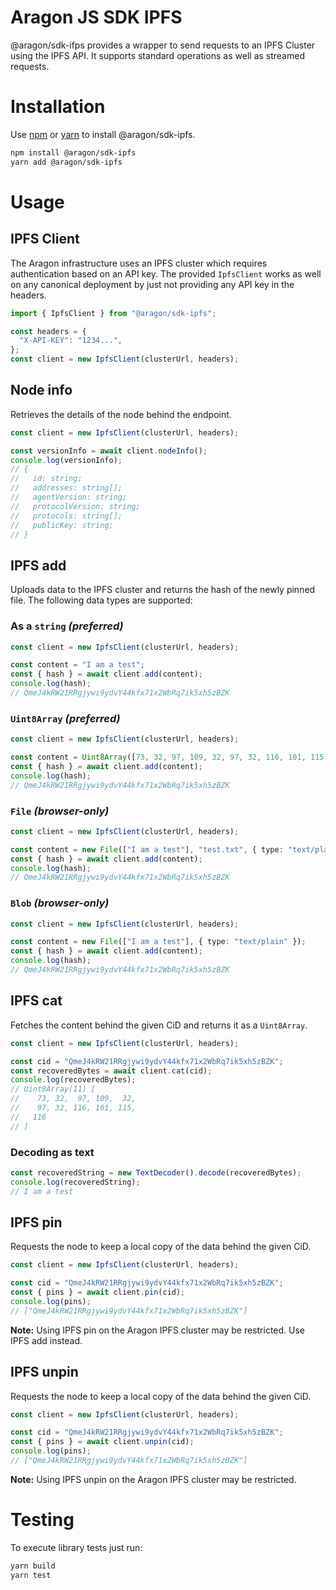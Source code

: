 # Aragon JS SDK IPFS

@aragon/sdk-ifps provides a wrapper to send requests to an IPFS Cluster using
the IPFS API. It supports standard operations as well as streamed requests.

# Installation

Use [npm](https://www.npmjs.com/) or [yarn](https://yarnpkg.com/) to install
@aragon/sdk-ipfs.

```bash
npm install @aragon/sdk-ipfs
yarn add @aragon/sdk-ipfs
```

# Usage

## IPFS Client

The Aragon infrastructure uses an IPFS cluster which requires authentication
based on an API key. The provided `IpfsClient` works as well on any canonical
deployment by just not providing any API key in the headers.

```ts
import { IpfsClient } from "@aragon/sdk-ipfs";

const headers = {
  "X-API-KEY": "1234...",
};
const client = new IpfsClient(clusterUrl, headers);
```

## Node info

Retrieves the details of the node behind the endpoint.

```ts
const client = new IpfsClient(clusterUrl, headers);

const versionInfo = await client.nodeInfo();
console.log(versionInfo);
// {
//   id: string;
//   addresses: string[];
//   agentVersion: string;
//   protocolVersion: string;
//   protocols: string[];
//   publicKey: string;
// }
```

## IPFS add

Uploads data to the IPFS cluster and returns the hash of the newly pinned file.
The following data types are supported:

### As a `string` _(preferred)_

```ts
const client = new IpfsClient(clusterUrl, headers);

const content = "I am a test";
const { hash } = await client.add(content);
console.log(hash);
// QmeJ4kRW21RRgjywi9ydvY44kfx71x2WbRq7ik5xh5zBZK
```

### `Uint8Array` _(preferred)_

```ts
const client = new IpfsClient(clusterUrl, headers);

const content = Uint8Array([73, 32, 97, 109, 32, 97, 32, 116, 101, 115, 116]);
const { hash } = await client.add(content);
console.log(hash);
// QmeJ4kRW21RRgjywi9ydvY44kfx71x2WbRq7ik5xh5zBZK
```

### `File` _(browser-only)_

```ts
const client = new IpfsClient(clusterUrl, headers);

const content = new File(["I am a test"], "test.txt", { type: "text/plain" });
const { hash } = await client.add(content);
console.log(hash);
// QmeJ4kRW21RRgjywi9ydvY44kfx71x2WbRq7ik5xh5zBZK
```

### `Blob` _(browser-only)_

```ts
const client = new IpfsClient(clusterUrl, headers);

const content = new File(["I am a test"], { type: "text/plain" });
const { hash } = await client.add(content);
console.log(hash);
// QmeJ4kRW21RRgjywi9ydvY44kfx71x2WbRq7ik5xh5zBZK
```

## IPFS cat

Fetches the content behind the given CiD and returns it as a `Uint8Array`.

```ts
const client = new IpfsClient(clusterUrl, headers);

const cid = "QmeJ4kRW21RRgjywi9ydvY44kfx71x2WbRq7ik5xh5zBZK";
const recoveredBytes = await client.cat(cid);
console.log(recoveredBytes);
// Uint8Array(11) [
//    73, 32,  97, 109,  32,
//    97, 32, 116, 101, 115,
//   116
// ]
```

### Decoding as text
```ts
const recoveredString = new TextDecoder().decode(recoveredBytes);
console.log(recoveredString);
// I am a test
```

## IPFS pin

Requests the node to keep a local copy of the data behind the given CiD.

```ts
const client = new IpfsClient(clusterUrl, headers);

const cid = "QmeJ4kRW21RRgjywi9ydvY44kfx71x2WbRq7ik5xh5zBZK";
const { pins } = await client.pin(cid);
console.log(pins);
// ["QmeJ4kRW21RRgjywi9ydvY44kfx71x2WbRq7ik5xh5zBZK"]
```

**Note:** Using IPFS pin on the Aragon IPFS cluster may be restricted. Use IPFS add instead.

## IPFS unpin

Requests the node to keep a local copy of the data behind the given CiD.

```ts
const client = new IpfsClient(clusterUrl, headers);

const cid = "QmeJ4kRW21RRgjywi9ydvY44kfx71x2WbRq7ik5xh5zBZK";
const { pins } = await client.unpin(cid);
console.log(pins);
// ["QmeJ4kRW21RRgjywi9ydvY44kfx71x2WbRq7ik5xh5zBZK"]
```

**Note:** Using IPFS unpin on the Aragon IPFS cluster may be restricted. 

# Testing

To execute library tests just run:

```bash
yarn build
yarn test
```
